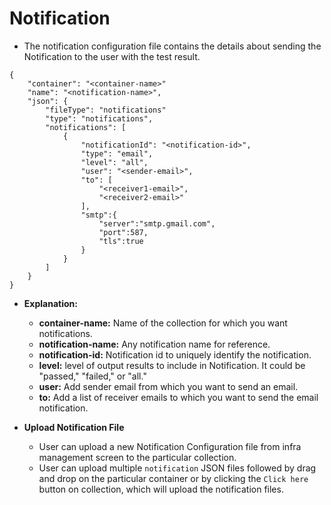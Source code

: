 **Notification**
===

- The notification configuration file contains the details about sending the Notification to the user with the test result.

```
{
    "container": "<container-name>"
    "name": "<notification-name>",
    "json": {
        "fileType": "notifications"
        "type": "notifications",
        "notifications": [
            {
                "notificationId": "<notification-id>",
                "type": "email",
                "level": "all",
                "user": "<sender-email>",
                "to": [
                    "<receiver1-email>",
                    "<receiver2-email>"
                ],
                "smtp":{
                    "server":"smtp.gmail.com",
                    "port":587,
                    "tls":true
                }
            }
        ]
    }
}
```

- **Explanation:**
  - **container-name:** Name of the collection for which you want notifications.
  - **notification-name:** Any notification name for reference.
  - **notification-id:** Notification id to uniquely identify the notification.
  - **level:** level of output results to include in Notification. It could be "passed," "failed," or "all."
  - **user:** Add sender email from which you want to send an email.
  - **to:** Add a list of receiver emails to which you want to send the email notification.

- **Upload Notification File**
  - User can upload a new Notification Configuration file from infra management screen to the particular collection.
  - User can upload multiple `notification` JSON files followed by drag and drop on the particular container or by clicking the `Click here` button on collection, which will upload the notification files.